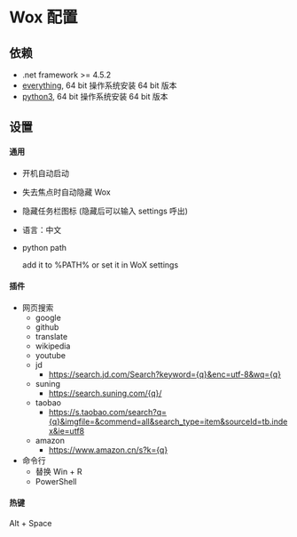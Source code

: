 # Wox 配置

## 依赖

* .net framework >= 4.5.2
* [everything](https://www.voidtools.com), 64 bit 操作系统安装 64 bit 版本
* [python3](https://www.python.org/downloads/windows), 64 bit 操作系统安装 64 bit 版本

## 设置

#### 通用

* 开机自动启动
* 失去焦点时自动隐藏 Wox
* 隐藏任务栏图标 (隐藏后可以输入 settings 呼出)
* 语言：中文
* python path

    add it to %PATH% or set it in WoX settings

#### 插件

* 网页搜索
    * google
    * github
    * translate
    * wikipedia
    * youtube
    * jd
      * https://search.jd.com/Search?keyword={q}&enc=utf-8&wq={q}
    * suning
      * https://search.suning.com/{q}/
    * taobao
      * https://s.taobao.com/search?q={q}&imgfile=&commend=all&search_type=item&sourceId=tb.index&ie=utf8
    * amazon
      * https://www.amazon.cn/s?k={q}
* 命令行
    * 替换 Win + R
    * PowerShell

#### 热键

Alt + Space
